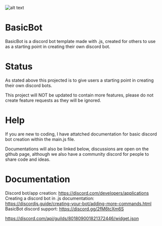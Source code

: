 ![alt text](https://i.imgur.com/gIw1HVE.png)

# BasicBot

BasicBot is a discord bot template made with .js, created for others to use as a starting point in creating their own discord bot.

# Status

As stated above this projected is to give users a starting point in creating their own discord bots.

This project will NOT be updated to contain more features, please do not create feature requests as they will be ignored.

# Help

If you are new to coding, I have attatched documentation for basic discord bot creation within the main.js file.

Documentations will also be linked below, discussions are open on the github page, although we also have a community discord for people to share code and ideas.

# Documentation

Discord bot/app creation: https://discord.com/developers/applications \
Creating a discord bot in .js documentation: https://discordjs.guide/creating-your-bot/adding-more-commands.html \
BasicBot discord support: https://discord.gg/2fM6tcXm6S

https://discord.com/api/guilds/801809001821372446/widget.json
